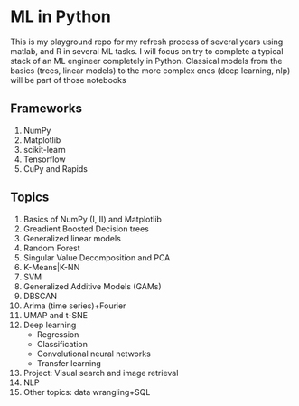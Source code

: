 # ML in Python
This is my playground repo for my refresh process of several years using matlab, and R in several ML tasks. I will focus on try to complete a typical stack of an ML engineer completely in Python. Classical models from the basics (trees, linear models) to the more complex ones (deep learning, nlp) will be part of those notebooks

## Frameworks
1. NumPy 
2. Matplotlib
3. scikit-learn
4. Tensorflow
5. CuPy and Rapids

## Topics
1. Basics of NumPy (I, II) and Matplotlib
2. Greadient Boosted Decision trees
3. Generalized linear models
4. Random Forest
5. Singular Value Decomposition and PCA
6. K-Means|K-NN
7. SVM
8. Generalized Additive Models (GAMs)
9. DBSCAN
10. Arima (time series)+Fourier
11. UMAP and t-SNE
12. Deep learning
    * Regression
    * Classification
    * Convolutional neural networks
    * Transfer learning
14. Project: Visual search and image retrieval
15. NLP
16. Other topics: data wrangling+SQL
